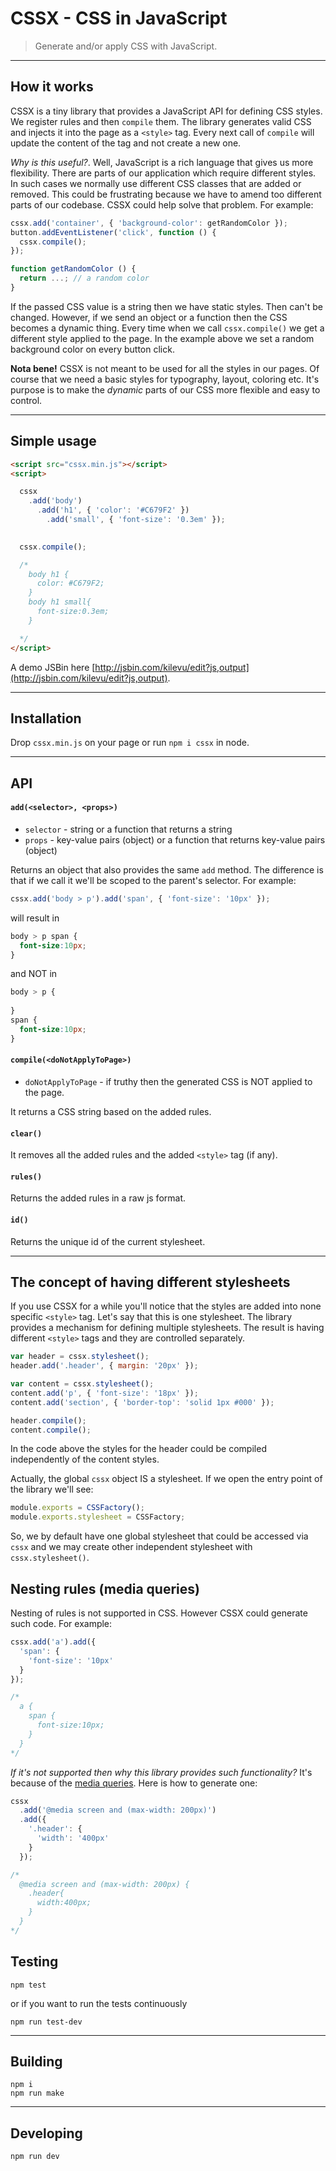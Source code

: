 # CSSX - CSS in JavaScript

> Generate and/or apply CSS with JavaScript. 

---

## How it works

CSSX is a tiny library that provides a JavaScript API for defining CSS styles. We register rules and then `compile` them. The library generates valid CSS and injects it into the page as a `<style>` tag. Every next call of `compile` will update the content of the tag and not create a new one.

*Why is this useful?*. Well, JavaScript is a rich language that gives us more flexibility. There are parts of our application which require different styles. In such cases we normally use different CSS classes that are added or removed. This could be frustrating because we have to amend too different parts of our codebase. CSSX could help solve that problem. For example:

```js
cssx.add('container', { 'background-color': getRandomColor });
button.addEventListener('click', function () {
  cssx.compile();
});

function getRandomColor () {
  return ...; // a random color
}

```

If the passed CSS value is a string then we have static styles. Then can't be changed. However, if we send an object or a function then the CSS becomes a dynamic thing. Every time when we call `cssx.compile()` we get a different style applied to the page. In the example above we set a random background color on every button click.

**Nota bene!** CSSX is not meant to be used for all the styles in our pages. Of course that we need a basic styles for typography, layout, coloring etc. It's purpose is to make the *dynamic* parts of our CSS more flexible and easy to control.

---

## Simple usage

```html
<script src="cssx.min.js"></script>
<script>

  cssx
    .add('body')
      .add('h1', { 'color': '#C679F2' })
        .add('small', { 'font-size': '0.3em' });

    
  cssx.compile();

  /*
    body h1 {
      color: #C679F2;
    }
    body h1 small{
      font-size:0.3em;
    }

  */
</script>
```

A demo JSBin here [http://jsbin.com/kilevu/edit?js,output](http://jsbin.com/kilevu/edit?js,output).

---

## Installation

Drop `cssx.min.js` on your page or run `npm i cssx` in node.

---

## API

#### `add(<selector>, <props>)`

* `selector` - string or a function that returns a string
* `props` - key-value pairs (object) or a function that returns key-value pairs (object)

Returns an object that also provides the same `add` method. The difference is that if we call it we'll be scoped to the parent's selector. For example:

```js
cssx.add('body > p').add('span', { 'font-size': '10px' });
```

will result in

```css
body > p span {
  font-size:10px;
}
```

and NOT in

```css
body > p {
  
}
span {
  font-size:10px;
}
```

#### `compile(<doNotApplyToPage>)`

* `doNotApplyToPage` - if truthy then the generated CSS is NOT applied to the page.

It returns a CSS string based on the added rules.

#### `clear()`

It removes all the added rules and the added `<style>` tag (if any).

#### `rules()`

Returns the added rules in a raw js format.

#### `id()`

Returns the unique id of the current stylesheet.

---

## The concept of having different stylesheets

If you use CSSX for a while you'll notice that the styles are added into none specific `<style>` tag. Let's say that this is one stylesheet. The library provides a mechanism for defining multiple stylesheets. The result is having different `<style>` tags and they are controlled separately.

```js
var header = cssx.stylesheet();
header.add('.header', { margin: '20px' });

var content = cssx.stylesheet();
content.add('p', { 'font-size': '18px' });
content.add('section', { 'border-top': 'solid 1px #000' });

header.compile();
content.compile();
```

In the code above the styles for the header could be compiled independently of the content styles. 

Actually, the global `cssx` object IS a stylesheet. If we open the entry point of the library we'll see:

```js
module.exports = CSSFactory();
module.exports.stylesheet = CSSFactory;
```

So, we by default have one global stylesheet that could be accessed via `cssx` and we may create other independent stylesheet with `cssx.stylesheet()`.

## Nesting rules (media queries)

Nesting of rules is not supported in CSS. However CSSX could generate such code. For example:

```js
cssx.add('a').add({
  'span': {
    'font-size': '10px'
  }
});

/*
  a {
    span {
      font-size:10px;
    }
  }
*/
```

*If it's not supported then why this library provides such functionality?* It's because of the [media queries](https://developer.mozilla.org/en-US/docs/Web/CSS/Media_Queries/Using_media_queries). Here is how to generate one:

```js
cssx
  .add('@media screen and (max-width: 200px)')
  .add({
    '.header': {
      'width': '400px'
    }
  });

/*
  @media screen and (max-width: 200px) {
    .header{
      width:400px;
    }
  }
*/
```

## Testing

```
npm test
```

or if you want to run the tests continuously

```
npm run test-dev
```

---

## Building

```
npm i
npm run make
```

---

## Developing

```
npm run dev
```
